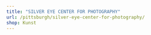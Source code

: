 ```yaml
---
title: "SILVER EYE CENTER FOR PHOTOGRAPHY"
url: /pittsburgh/silver-eye-center-for-photography/
shop: Kunst
---
```

